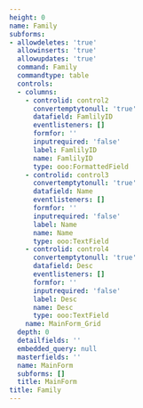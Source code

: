 ```yaml
---
height: 0
name: Family
subforms:
- allowdeletes: 'true'
  allowinserts: 'true'
  allowupdates: 'true'
  command: Family
  commandtype: table
  controls:
  - columns:
    - controlid: control2
      convertemptytonull: 'true'
      datafield: FamlilyID
      eventlisteners: []
      formfor: ''
      inputrequired: 'false'
      label: FamlilyID
      name: FamlilyID
      type: ooo:FormattedField
    - controlid: control3
      convertemptytonull: 'true'
      datafield: Name
      eventlisteners: []
      formfor: ''
      inputrequired: 'false'
      label: Name
      name: Name
      type: ooo:TextField
    - controlid: control4
      convertemptytonull: 'true'
      datafield: Desc
      eventlisteners: []
      formfor: ''
      inputrequired: 'false'
      label: Desc
      name: Desc
      type: ooo:TextField
    name: MainForm_Grid
  depth: 0
  detailfields: ''
  embedded_query: null
  masterfields: ''
  name: MainForm
  subforms: []
  title: MainForm
title: Family
---
```

